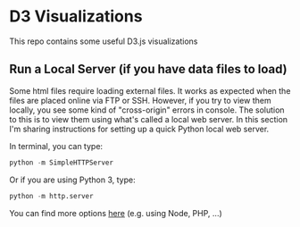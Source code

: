 # D3 Visualizations

This repo contains some useful D3.js visualizations

## Run a Local Server (if you have data files to load)

Some html files require loading external files. It works as expected when the files are placed online via FTP or SSH. However, if you try to view them locally, you see some kind of "cross-origin" errors in console. The solution to this is to view them using what's called a local web server. In this section I'm sharing instructions for setting up a quick Python local web server. 

In terminal, you can type:

```python
python -m SimpleHTTPServer
```

Or if you are using Python 3, type:

```python
python -m http.server
```

You can find more options [here](https://github.com/processing/p5.js/wiki/Local-server) (e.g. using Node, PHP, ...)